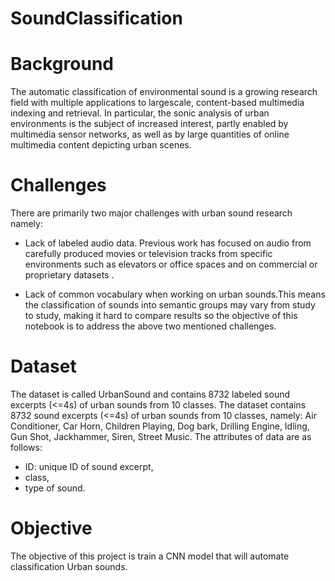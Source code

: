# SoundClassification

# Background

The automatic classification of environmental sound is a growing research field with multiple applications to largescale, content-based multimedia indexing and retrieval. In particular, the sonic analysis of urban environments is the subject of increased interest, partly enabled by multimedia sensor networks, as well as by large quantities of online multimedia content depicting urban scenes.

# Challenges

There are primarily two major challenges with urban sound research namely:

- Lack of labeled audio data. Previous work has focused on audio from carefully produced movies or television tracks from specific environments such as elevators or office spaces and on commercial or proprietary datasets .

- Lack of common vocabulary when working on urban sounds.This means the classification of sounds into semantic groups may vary from study to study, making it hard to compare results so the objective of this notebook is to address the above two mentioned challenges.

# Dataset

The dataset is called UrbanSound and contains 8732 labeled sound excerpts (<=4s) of urban sounds from 10 classes. The dataset contains 8732 sound excerpts (<=4s) of urban sounds from 10 classes, namely: Air Conditioner, Car Horn, Children Playing, Dog bark, Drilling Engine, Idling, Gun Shot, Jackhammer, Siren, Street Music. The attributes of data are as follows: 
- ID: unique ID of sound excerpt,
- class,
- type of sound.

# Objective

The objective of this project is train a CNN model that will automate classification Urban sounds.
